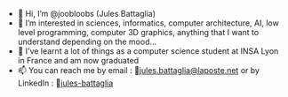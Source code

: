 - 👋 Hi, I’m @joobloobs (Jules Battaglia)
- 👀 I’m interested in sciences, informatics, computer architecture, AI, low level programming, computer 3D graphics, anything that I want to understand depending on the mood...
- 🌱 I've learnt a lot of things as a computer science student at INSA Lyon in France and am now graduated
- 📫 You can reach me by email : 📧jules.battaglia@laposte.net or by LinkedIn : 🔗[jules-battaglia](www.linkedin.com/in/jules-battaglia)
